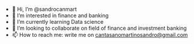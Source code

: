 - 👋 Hi, I’m @sandrocanmart
- 👀 I’m interested in finance and banking
- 🌱 I’m currently learning Data science
- 💞️ I’m looking to collaborate on field of finance and investment banking
- 📫 How to reach me: write me on cantasanomartinosandro@gmail.com

<!---
sandrocanmart/sandrocanmart is a ✨ special ✨ repository because its `README.md` (this file) appears on your GitHub profile.
You can click the Preview link to take a look at your changes.
--->
